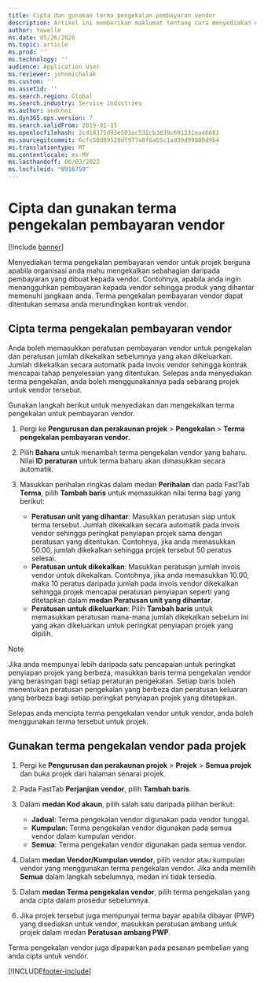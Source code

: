 ```yaml
---
title: Cipta dan gunakan terma pengekalan pembayaran vendor
description: Artikel ini memberikan maklumat tentang cara menyediakan dan mengekalkan terma pengekalan untuk pembayaran vendor.
author: Yowelle
ms.date: 05/26/2020
ms.topic: article
ms.prod: ''
ms.technology: ''
audience: Application User
ms.reviewer: johnmichalak
ms.custom: ''
ms.assetid: ''
ms.search.region: Global
ms.search.industry: Service industries
ms.author: andchoi
ms.dyn365.ops.version: 7
ms.search.validFrom: 2019-01-15
ms.openlocfilehash: 2cd18375d93e503ac532cb3839c691231ea46681
ms.sourcegitcommit: 6cfc50d89528df977a8f6a55c1ad39d99800d9b4
ms.translationtype: MT
ms.contentlocale: ms-MY
ms.lasthandoff: 06/03/2022
ms.locfileid: "8916759"
---
```

# <a name="create-and-apply-vendor-payment-retention-terms"></a>Cipta dan gunakan terma pengekalan pembayaran vendor

[!include [banner](../includes/banner.md)] 

Menyediakan terma pengekalan pembayaran vendor untuk projek berguna apabila organisasi anda mahu mengekalkan sebahagian daripada pembayaran yang dibuat kepada vendor. Contohnya, apabila anda ingin menangguhkan pembayaran kepada vendor sehingga produk yang dihantar memenuhi jangkaan anda. Terma pengekalan pembayaran vendor dapat ditentukan semasa anda merundingkan kontrak vendor.

## <a name="create-vendor-payment-retention-terms"></a>Cipta terma pengekalan pembayaran vendor

Anda boleh memasukkan peratusan pembayaran vendor untuk pengekalan dan peratusan jumlah dikekalkan sebelumnya yang akan dikeluarkan. Jumlah dikekalkan secara automatik pada invois vendor sehingga kontrak mencapai tahap penyelesaian yang ditentukan. Selepas anda menyediakan terma pengekalan, anda boleh menggunakannya pada sebarang projek untuk vendor tersebut.

Gunakan langkah berikut untuk menyediakan dan mengekalkan terma pengekalan untuk pembayaran vendor. 

1. Pergi ke **Pengurusan dan perakaunan projek** > **Pengekalan** > **Terma pengekalan pembayaran vendor**.
2. Pilih **Baharu** untuk menambah terma pengekalan vendor yang baharu. Nilai **ID peraturan** untuk terma baharu akan dimasukkan secara automatik. 
3. Masukkan perihalan ringkas dalam medan **Perihalan** dan pada FastTab **Terma**, pilih **Tambah baris** untuk memasukkan nilai terma bagi yang berikut:

   - **Peratusan unit yang dihantar**: Masukkan peratusan siap untuk terma tersebut. Jumlah dikekalkan secara automatik pada invois vendor sehingga peringkat penyiapan projek sama dengan peratusan yang ditentukan. Contohnya, jika anda memasukkan 50.00, jumlah dikekalkan sehingga projek tersebut 50 peratus selesai.
   - **Peratusan untuk dikekalkan**: Masukkan peratusan jumlah invois vendor untuk dikekalkan. Contohnya, jika anda memasukkan 10.00, maka 10 peratus daripada jumlah pada invois vendor dikekalkan sehingga projek mencapai peratusan penyiapan seperti yang ditetapkan dalam **medan Peratusan unit yang dihantar**.
   - **Peratusan untuk dikeluarkan**: Pilih **Tambah baris** untuk memasukkan peratusan mana-mana jumlah dikekalkan sebelum ini yang akan dikeluarkan untuk peringkat penyiapan projek yang dipilih.

> [!NOTE]
> Jika anda mempunyai lebih daripada satu pencapaian untuk peringkat penyiapan projek yang berbeza, masukkan baris terma pengekalan vendor yang berasingan bagi setiap peraturan pengekalan. Setiap baris boleh menentukan peratusan pengekalan yang berbeza dan peratusan keluaran yang berbeza bagi setiap peringkat penyiapan projek yang ditetapkan.

Selepas anda mencipta terma pengekalan vendor untuk vendor, anda boleh menggunakan terma tersebut untuk projek.

## <a name="apply-vendor-retention-terms-to-a-project"></a>Gunakan terma pengekalan vendor pada projek

1. Pergi ke **Pengurusan dan perakaunan projek** > **Projek** > **Semua projek** dan buka projek dari halaman senarai projek.
2. Pada FastTab **Perjanjian vendor**, pilih **Tambah baris**.
3. Dalam **medan Kod akaun**, pilih salah satu daripada pilihan berikut: 

   - **Jadual**: Terma pengekalan vendor digunakan pada vendor tunggal.
   - **Kumpulan**: Terma pengekalan vendor digunakan pada semua vendor dalam kumpulan vendor.
   - **Semua**: Terma pengekalan vendor digunakan pada semua vendor.

4. Dalam **medan Vendor/Kumpulan vendor**, pilih vendor atau kumpulan vendor yang menggunakan terma pengekalan vendor. Jika anda memilih **Semua** dalam langkah sebelumnya, medan ini tidak tersedia.
5. Dalam **medan Terma pengekalan vendor**, pilih terma pengekalan yang anda cipta dalam prosedur sebelumnya.
6. Jika projek tersebut juga mempunyai terma bayar apabila dibayar (PWP) yang disediakan untuk vendor, masukkan peratusan ambang untuk projek dalam medan **Peratusan ambang PWP**.

Terma pengekalan vendor juga dipaparkan pada pesanan pembelian yang anda cipta untuk vendor.


[!INCLUDE[footer-include](../includes/footer-banner.md)]